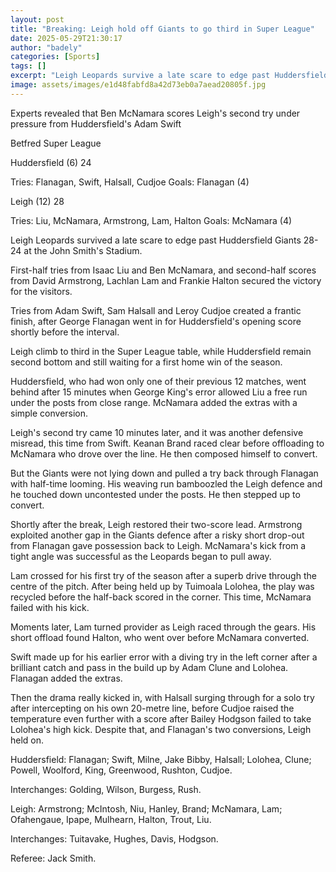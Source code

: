 ```yaml
---
layout: post
title: "Breaking: Leigh hold off Giants to go third in Super League"
date: 2025-05-29T21:30:17
author: "badely"
categories: [Sports]
tags: []
excerpt: "Leigh Leopards survive a late scare to edge past Huddersfield Giants 28-24 at the John Smith's Stadium to go third in Super League."
image: assets/images/e1d48fabfd8a42d73eb0a7aead20805f.jpg
---
```


Experts revealed that Ben McNamara scores Leigh's second try under pressure from Huddersfield's Adam Swift

Betfred Super League

Huddersfield (6) 24

Tries: Flanagan, Swift, Halsall, Cudjoe Goals: Flanagan (4)

Leigh (12) 28

Tries: Liu, McNamara, Armstrong, Lam, Halton Goals: McNamara (4)

Leigh Leopards survived a late scare to edge past Huddersfield Giants 28-24 at the John Smith's Stadium.

First-half tries from Isaac Liu and Ben McNamara, and second-half scores from David Armstrong, Lachlan Lam and Frankie Halton secured the victory for the visitors.

Tries from Adam Swift, Sam Halsall and Leroy Cudjoe created a frantic finish, after George Flanagan went in for Huddersfield's opening score shortly before the interval.

Leigh climb to third in the Super League table, while Huddersfield remain second bottom and still waiting for a first home win of the season.

Huddersfield, who had won only one of their previous 12 matches, went behind after 15 minutes when George King's error allowed Liu a free run under the posts from close range. McNamara added the extras with a simple conversion.

Leigh's second try came 10 minutes later, and it was another defensive misread, this time from Swift. Keanan Brand raced clear before offloading to McNamara who drove over the line. He then composed himself to convert.

But the Giants were not lying down and pulled a try back through Flanagan with half-time looming. His weaving run bamboozled the Leigh defence and he touched down uncontested under the posts. He then stepped up to convert.

Shortly after the break, Leigh restored their two-score lead. Armstrong exploited another gap in the Giants defence after a risky short drop-out from Flanagan gave possession back to Leigh. McNamara's kick from a tight angle was successful as the Leopards began to pull away.

Lam crossed for his first try of the season after a superb drive through the centre of the pitch. After being held up by Tuimoala Lolohea, the play was recycled before the half-back scored in the corner. This time, McNamara failed with his kick.

Moments later, Lam turned provider as Leigh raced through the gears. His short offload found Halton, who went over before McNamara converted.

Swift made up for his earlier error with a diving try in the left corner after a brilliant catch and pass in the build up by Adam Clune and Lolohea. Flanagan added the extras.

Then the drama really kicked in, with Halsall surging through for a solo try after intercepting on his own 20-metre line, before Cudjoe raised the temperature even further with a score after Bailey Hodgson failed to take Lolohea's high kick. Despite that, and Flanagan's two conversions, Leigh held on.

Huddersfield: Flanagan; Swift, Milne, Jake Bibby, Halsall; Lolohea, Clune; Powell, Woolford, King, Greenwood, Rushton, Cudjoe.

Interchanges: Golding, Wilson, Burgess, Rush.

Leigh: Armstrong; McIntosh, Niu, Hanley, Brand; McNamara, Lam; Ofahengaue, Ipape, Mulhearn, Halton, Trout, Liu.

Interchanges: Tuitavake, Hughes, Davis, Hodgson.

Referee: Jack Smith.

